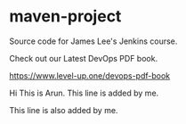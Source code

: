 # maven-project
Source code for James Lee's Jenkins course.

Check out our Latest DevOps PDF book.

https://www.level-up.one/devops-pdf-book

Hi This is Arun. This line is added by me.

This line is also added by me.
